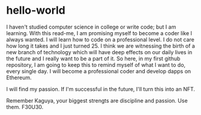 # hello-world

I haven't studied computer science in college or write code; but I am learning. With this read-me, I am promising myself to become a coder like I always wanted. I will learn how to code on a professional level. I do not care how long it takes and I just turned 25. I think we are witnessing the birth of a new branch of technology which will have deep effects on our daily lives in the future and I really want to be a part of it. So here, in my first github repository, I am going to keep this to remind myself of what I want to do, every single day. I will become a professional coder and develop dapps on Ethereum.

I will find my passion. If I'm successful in the future, I'll turn this into an NFT.

Remember Kaguya, your biggest strengts are discipline and passion. Use them. F30U30.

